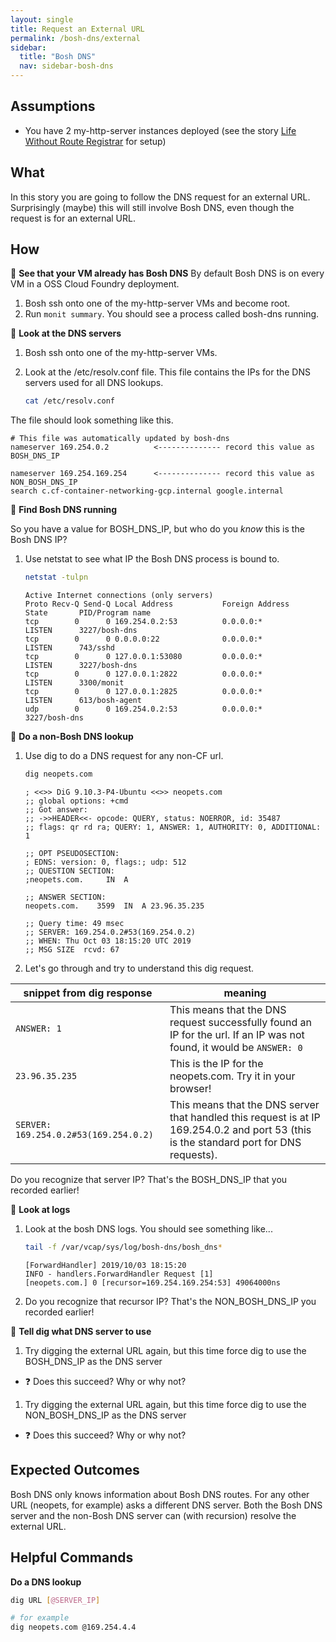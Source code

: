 ```yaml
---
layout: single
title: Request an External URL
permalink: /bosh-dns/external
sidebar:
  title: "Bosh DNS"
  nav: sidebar-bosh-dns
---
```


## Assumptions
- You have 2 my-http-server instances deployed (see the story [Life Without
  Route Registrar](../route-registrar/life-without-rr) for setup)

## What

In this story you are going to follow the DNS request for an external URL.
Surprisingly (maybe) this will still involve Bosh DNS, even though the request
is for an external URL.

## How

📝 **See that your VM already has Bosh DNS**
By default Bosh DNS is on every VM in a OSS Cloud Foundry deployment.
1. Bosh ssh onto one of the my-http-server VMs and become root.
1.  Run `monit summary`. You should see a process called bosh-dns running.

📝 **Look at the DNS servers**

1. Bosh ssh onto one of the my-http-server VMs.
1. Look at the /etc/resolv.conf file. This file contains the IPs for the DNS
   servers used for all DNS lookups.

   ```bash
   cat /etc/resolv.conf
   ```

The file should look something like this.
   ```
   # This file was automatically updated by bosh-dns
   nameserver 169.254.0.2          <-------------- record this value as BOSH_DNS_IP

   nameserver 169.254.169.254      <-------------- record this value as NON_BOSH_DNS_IP
   search c.cf-container-networking-gcp.internal google.internal
   ```

📝 **Find Bosh DNS running**

So you have a value for BOSH_DNS_IP, but who do you _know_ this is the Bosh DNS IP?

1. Use netstat to see what IP the Bosh DNS process is bound to.

   ```bash
   netstat -tulpn
   ```

   ```
   Active Internet connections (only servers)
   Proto Recv-Q Send-Q Local Address           Foreign Address         State       PID/Program name
   tcp        0      0 169.254.0.2:53          0.0.0.0:*               LISTEN      3227/bosh-dns
   tcp        0      0 0.0.0.0:22              0.0.0.0:*               LISTEN      743/sshd
   tcp        0      0 127.0.0.1:53080         0.0.0.0:*               LISTEN      3227/bosh-dns
   tcp        0      0 127.0.0.1:2822          0.0.0.0:*               LISTEN      3300/monit
   tcp        0      0 127.0.0.1:2825          0.0.0.0:*               LISTEN      613/bosh-agent
   udp        0      0 169.254.0.2:53          0.0.0.0:*                           3227/bosh-dns
   ```

📝 **Do a non-Bosh DNS lookup**

1. Use dig to do a DNS request for any non-CF url.

   ```bash
   dig neopets.com
   ```

   ```
   ; <<>> DiG 9.10.3-P4-Ubuntu <<>> neopets.com
   ;; global options: +cmd
   ;; Got answer:
   ;; ->>HEADER<<- opcode: QUERY, status: NOERROR, id: 35487
   ;; flags: qr rd ra; QUERY: 1, ANSWER: 1, AUTHORITY: 0, ADDITIONAL: 1

   ;; OPT PSEUDOSECTION:
   ; EDNS: version: 0, flags:; udp: 512
   ;; QUESTION SECTION:
   ;neopets.com.     IN  A

   ;; ANSWER SECTION:
   neopets.com.    3599  IN  A 23.96.35.235

   ;; Query time: 49 msec
   ;; SERVER: 169.254.0.2#53(169.254.0.2)
   ;; WHEN: Thu Oct 03 18:15:20 UTC 2019
   ;; MSG SIZE  rcvd: 67
   ```

1. Let's go through and try to understand this dig request.

| **snippet from dig response** |  **meaning** |
| -- | -- |
|`ANSWER: 1` |This means that the DNS request successfully found an IP for the url. If an IP was not found, it would be `ANSWER: 0`|
|`23.96.35.235` |This is the IP for the neopets.com. Try it in your browser! |
|`SERVER: 169.254.0.2#53(169.254.0.2)` |This means that the DNS server that handled this request is at IP 169.254.0.2 and port 53 (this is the standard port for DNS requests). |

Do you recognize that server IP? That's the BOSH_DNS_IP that you recorded earlier!

📝 **Look at logs**

1. Look at the bosh DNS logs. You should see something like...

   ```bash
   tail -f /var/vcap/sys/log/bosh-dns/bosh_dns*
   ```

   ```
   [ForwardHandler] 2019/10/03 18:15:20
   INFO - handlers.ForwardHandler Request [1]
   [neopets.com.] 0 [recursor=169.254.169.254:53] 49064000ns
   ```
1. Do you recognize that recursor IP? That's the NON_BOSH_DNS_IP you recorded earlier!

📝 **Tell dig what DNS server to use**

1. Try digging the external URL again, but this time force dig to use the
BOSH_DNS_IP as the DNS server
* ❓ Does this succeed? Why or why not?

1. Try digging the external URL again, but this time force dig to use the
NON_BOSH_DNS_IP as the DNS server
* ❓ Does this succeed? Why or why not?

## Expected Outcomes
Bosh DNS only knows information about Bosh DNS routes. For any other URL
(neopets, for example) asks a different DNS server. Both the Bosh DNS server
and the non-Bosh DNS server can (with recursion) resolve the external URL.

## Helpful Commands

**Do a DNS lookup**
   ```bash
   dig URL [@SERVER_IP]

   # for example
   dig neopets.com @169.254.4.4
   ```
